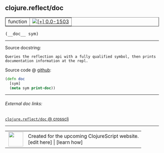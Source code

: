 ## clojure.reflect/doc



 <table border="1">
<tr>
<td>function</td>
<td><a href="https://github.com/cljsinfo/cljs-api-docs/tree/0.0-1503"><img valign="middle" alt="[+] 0.0-1503" title="Added in 0.0-1503" src="https://img.shields.io/badge/+-0.0--1503-lightgrey.svg"></a> </td>
</tr>
</table>


 <samp>
(__doc__ sym)<br>
</samp>

---





Source docstring:

```
Queries the reflection api with a fully qualified symbol, then prints
documentation information at the repl.
```


Source code @ [github](https://github.com/clojure/clojurescript/blob/r2843/src/cljs/clojure/reflect.cljs#L44-L48):

```clj
(defn doc
  [sym]
  (meta sym print-doc))
```

<!--
Repo - tag - source tree - lines:

 <pre>
clojurescript @ r2843
└── src
    └── cljs
        └── clojure
            └── <ins>[reflect.cljs:44-48](https://github.com/clojure/clojurescript/blob/r2843/src/cljs/clojure/reflect.cljs#L44-L48)</ins>
</pre>

-->

---



###### External doc links:

[`clojure.reflect/doc` @ crossclj](http://crossclj.info/fun/clojure.reflect.cljs/doc.html)<br>

---

 <table>
<tr><td>
<img valign="middle" align="right" width="48px" src="http://i.imgur.com/Hi20huC.png">
</td><td>
Created for the upcoming ClojureScript website.<br>
[edit here] | [learn how]
</td></tr></table>

[edit here]:https://github.com/cljsinfo/cljs-api-docs/blob/master/cljsdoc/clojure.reflect/doc.cljsdoc
[learn how]:https://github.com/cljsinfo/cljs-api-docs/wiki/cljsdoc-files

<!--

This information was too distracting to show to readers, but I'll leave it
commented here since it is helpful to:

- pretty-print the data used to generate this document
- and show how to retrieve that data



The API data for this symbol:

```clj
{:ns "clojure.reflect",
 :name "doc",
 :signature ["[sym]"],
 :history [["+" "0.0-1503"]],
 :type "function",
 :full-name-encode "clojure.reflect/doc",
 :source {:code "(defn doc\n  [sym]\n  (meta sym print-doc))",
          :title "Source code",
          :repo "clojurescript",
          :tag "r2843",
          :filename "src/cljs/clojure/reflect.cljs",
          :lines [44 48]},
 :full-name "clojure.reflect/doc",
 :docstring "Queries the reflection api with a fully qualified symbol, then prints\ndocumentation information at the repl."}

```

Retrieve the API data for this symbol:

```clj
;; from Clojure REPL
(require '[clojure.edn :as edn])
(-> (slurp "https://raw.githubusercontent.com/cljsinfo/cljs-api-docs/catalog/cljs-api.edn")
    (edn/read-string)
    (get-in [:symbols "clojure.reflect/doc"]))
```

-->
